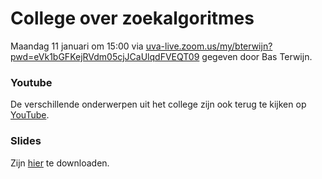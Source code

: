 # College over zoekalgoritmes

Maandag 11 januari om 15:00 via [uva-live.zoom.us/my/bterwijn?pwd=eVk1bGFKejRVdm05cjJCaUlqdFVEQT09](https://uva-live.zoom.us/my/bterwijn?pwd=eVk1bGFKejRVdm05cjJCaUlqdFVEQT09) gegeven door Bas Terwijn.


### Youtube

De verschillende onderwerpen uit het college zijn ook terug te kijken op [YouTube](https://www.youtube.com/watch?v=qQgE2fsrTcw&list=PLJBtJTYGPSzIfEzXpszM8Ewsllwfa0d6T). 


### Slides

Zijn [hier](/course/lectures/40%20zoekalgoritmes/Constructief.pdf) te downloaden.
